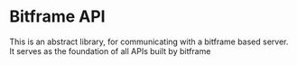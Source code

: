 # Bitframe API

This is an abstract library, for communicating with a bitframe based server. It serves as the foundation of all APIs built by bitframe  